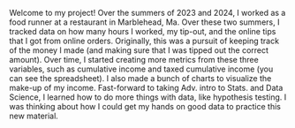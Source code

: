 Welcome to my project! Over the summers of 2023 and 2024, I worked as a food runner at a restaurant in Marblehead, Ma. Over these two summers, I tracked data on how many hours I worked, my tip-out, and the online tips that I got from online orders. Originally, this was a pursuit of keeping track of the money I made (and making sure that I was tipped out the correct amount). Over time, I started creating more metrics from these three variables, such as cumulative income and taxed cumulative income (you can see the spreadsheet). I also made a bunch of charts to visualize the make-up of my income. Fast-forward to taking Adv. intro to Stats. and Data Science, I learned how to do more things with data, like hypothesis testing. I was thinking about how I could get my hands on good data to practice this new material. 
